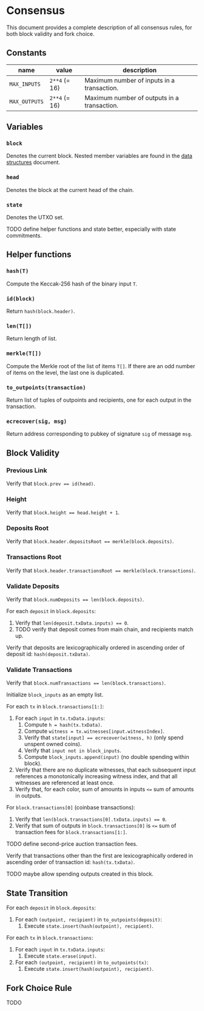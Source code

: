 # Consensus

This document provides a complete description of all consensus rules, for both block validity and fork choice.

## Constants

| name | value | description |
|-|-|-|
| `MAX_INPUTS` | `2**4` (= 16) | Maximum number of inputs in a transaction. |
| `MAX_OUTPUTS` | `2**4` (= 16) | Maximum number of outputs in a transaction. |

## Variables

### `block`

Denotes the current block.
Nested member variables are found in the [data structures](./data_structures.md) document.

### `head`

Denotes the block at the current head of the chain.

### `state`

Denotes the UTXO set.

TODO define helper functions and state better, especially with state commitments.

## Helper functions

### `hash(T)`

Compute the Keccak-256 hash of the binary input `T`.

### `id(block)`

Return `hash(block.header)`.

### `len(T[])`

Return length of list.

### `merkle(T[])`

Compute the Merkle root of the list of items `T[]`.
If there are an odd number of items on the level, the last one is duplicated.

### `to_outpoints(transaction)`

Return list of tuples of outpoints and recipients, one for each output in the transaction.

### `ecrecover(sig, msg)`

Return address corresponding to pubkey of signature `sig` of message `msg`.

## Block Validity

### Previous Link

Verify that `block.prev == id(head)`.

### Height

Verify that `block.height == head.height + 1`.

### Deposits Root

Verify that `block.header.depositsRoot == merkle(block.deposits)`.

### Transactions Root

Verify that `block.header.transactionsRoot == merkle(block.transactions)`.

### Validate Deposits

Verify that `block.numDeposits == len(block.deposits)`.

For each `deposit` in `block.deposits`:
1. Verify that `len(deposit.txData.inputs) == 0`.
1. TODO verify that deposit comes from main chain, and recipients match up.

Verify that deposits are lexicographically ordered in ascending order of deposit id: `hash(deposit.txData)`.

### Validate Transactions

Verify that `block.numTransactions == len(block.transactions)`.

Initialize `block_inputs` as an empty list.

For each `tx` in `block.transactions[1:]`:
1. For each `input` in `tx.txData.inputs`:
     1. Compute `h = hash(tx.txData)`.
     1. Compute `witness = tx.witnesses[input.witnessIndex]`.
     1. Verify that `state[input] == ecrecover(witness, h)` (only spend unspent owned coins).
     1. Verify that `input not in block_inputs`.
     1. Compute `block_inputs.append(input)` (no double spending within block).
1. Verify that there are no duplicate witnesses, that each subsequent input references a monotonically increasing witness index, and that all witnesses are referenced at least once.
1. Verify that, for each color, sum of amounts in inputs `<=` sum of amounts in outputs.

For `block.transactions[0]` (coinbase transactions):
1. Verify that `len(block.transactions[0].txData.inputs) == 0`.
1. Verify that sum of outputs in `block.transactions[0]` is `<=` sum of transaction fees for `block.transactions[1:]`.

TODO define second-price auction transaction fees.

Verify that transactions other than the first are lexicographically ordered in ascending order of transaction id: `hash(tx.txData)`.

TODO maybe allow spending outputs created in this block.

## State Transition

For each `deposit` in `block.deposits`:
1. For each `(outpoint, recipient)` in `to_outpoints(deposit)`:
    1. Execute `state.insert(hash(outpoint), recipient)`.

For each `tx` in `block.transactions`:
1. For each `input` in `tx.txData.inputs`:
    1. Execute `state.erase(input)`.
1. For each `(outpoint, recipient)` in `to_outpoints(tx)`:
    1. Execute `state.insert(hash(outpoint), recipient)`.

## Fork Choice Rule

TODO
